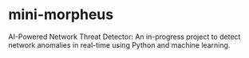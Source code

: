 # mini-morpheus
AI-Powered Network Threat Detector: An in-progress project to detect network anomalies in real-time using Python and machine learning.

